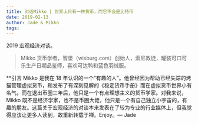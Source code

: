 ```yaml
---
title: 对话Mikko | 世界上只有一种货币，而它不会是比特币
date: 2019-02-13
author: Jade & Mikko
tags: 
---
```


2019 宏观经济对谈。

<!--more-->

>   Mikko  货币学者，智堡（wisburg.com）创始人，索尼教徒，罐装可口可乐生产日期品鉴师，喜欢可达鸭和蓝色羽绒服。

**引言   Mikko 是我在 18 年认识的一个“有趣的人”。他曾经因为帮助已经失踪的烤猫管理虚拟货币，和发布了有深刻见解的《稳定货币手册》而在虚拟货币世界小有名气。而在退出币圈三年后，他只是一个有点理想主义的货币学家。对我来说，Mikko 既不是经济学家，也不是币圈大佬，他只是一个有自己独立小宇宙的，有趣的朋友。这篇关于宏观经济的对谈本来发表在了较为专业的行业媒体上，但我觉得应该让更多人读到，故重新转载于禅。Enjoy。— Jade